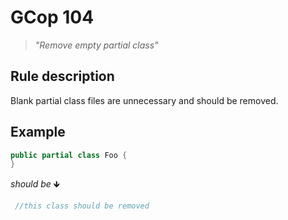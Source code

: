 ﻿# GCop 104

> *"Remove empty partial class"*

## Rule description

Blank partial class files are unnecessary and should be removed.

## Example

```csharp
public partial class Foo {
}
```

*should be* 🡻

```csharp
 //this class should be removed
```